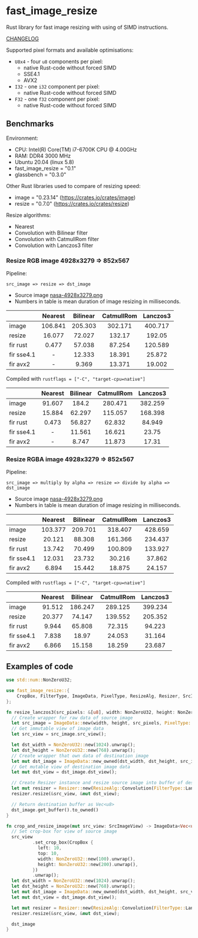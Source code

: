 # fast_image_resize

Rust library for fast image resizing with using of SIMD instructions.

[CHANGELOG](https://github.com/Cykooz/fast_image_resize/blob/master/CHANGELOG.md)

Supported pixel formats and available optimisations:
- `U8x4` - four `u8` components per pixel:
  - native Rust-code without forced SIMD
  - SSE4.1
  - AVX2
- `I32` - one `i32` component per pixel:
  - native Rust-code without forced SIMD
- `F32` - one `f32` component per pixel:
  - native Rust-code without forced SIMD

## Benchmarks

Environment:
- CPU: Intel(R) Core(TM) i7-6700K CPU @ 4.00GHz
- RAM: DDR4 3000 MHz 
- Ubuntu 20.04 (linux 5.8)
- fast_image_resize = "0.1"
- glassbench = "0.3.0"

Other Rust libraries used to compare of resizing speed: 
- image = "0.23.14" (https://crates.io/crates/image)
- resize = "0.7.0" (https://crates.io/crates/resize)

Resize algorithms:
- Nearest
- Convolution with Bilinear filter
- Convolution with CatmullRom filter
- Convolution with Lanczos3 filter

### Resize RGB image 4928x3279 => 852x567

Pipeline: 

`src_image => resize => dst_image`

- Source image [nasa-4928x3279.png](https://github.com/Cykooz/fast_image_resize/blob/main/data/nasa-4928x3279.png)
- Numbers in table is mean duration of image resizing in milliseconds.

|            | Nearest | Bilinear | CatmullRom | Lanczos3 |
|------------|:-------:|:--------:|:----------:|:--------:|
| image      | 106.841 |  205.303 |   302.171  |  400.717 |
| resize     |  16.077 |  72.027  |   132.17   |  192.05  |
| fir rust   |  0.477  |  57.038  |   87.254   |  120.589 |
| fir sse4.1 |    -    |  12.333  |   18.391   |  25.872  |
| fir avx2   |    -    |   9.369  |   13.371   |  19.002  |

Compiled with `rustflags = ["-C", "target-cpu=native"]`

|            | Nearest | Bilinear | CatmullRom | Lanczos3 |
|------------|:-------:|:--------:|:----------:|:--------:|
| image      |  91.607 |   184.2  |   280.471  |  382.259 |
| resize     |  15.884 |  62.297  |   115.057  |  168.398 |
| fir rust   |  0.473  |  56.827  |   62.832   |  84.949  |
| fir sse4.1 |    -    |  11.561  |   16.621   |   23.75  |
| fir avx2   |    -    |   8.747  |   11.873   |   17.31  |

### Resize RGBA image 4928x3279 => 852x567

Pipeline: 

`src_image => multiply by alpha => resize => divide by alpha => dst_image`

- Source image [nasa-4928x3279.png](https://github.com/Cykooz/fast_image_resize/blob/main/data/nasa-4928x3279.png)
- Numbers in table is mean duration of image resizing in milliseconds.

|            | Nearest | Bilinear | CatmullRom | Lanczos3 |
|------------|:-------:|:--------:|:----------:|:--------:|
| image      | 103.377 |  209.701 |   318.407  |  428.659 |
| resize     |  20.121 |  88.308  |   161.366  |  234.437 |
| fir rust   |  13.742 |  70.499  |   100.809  |  133.927 |
| fir sse4.1 |  12.031 |  23.732  |   30.216   |  37.862  |
| fir avx2   |  6.894  |  15.442  |   18.875   |  24.157  |

Compiled with `rustflags = ["-C", "target-cpu=native"]`

|            | Nearest | Bilinear | CatmullRom | Lanczos3 |
|------------|:-------:|:--------:|:----------:|:--------:|
| image      |  91.512 |  186.247 |   289.125  |  399.234 |
| resize     |  20.377 |  74.147  |   139.552  |  205.352 |
| fir rust   |  9.944  |  65.808  |   72.315   |  94.223  |
| fir sse4.1 |  7.838  |   18.97  |   24.053   |  31.164  |
| fir avx2   |  6.866  |  15.158  |   18.259   |  23.687  |

## Examples of code

```rust
use std::num::NonZeroU32;

use fast_image_resize::{
    CropBox, FilterType, ImageData, PixelType, ResizeAlg, Resizer, SrcImageView,
};

fn resize_lanczos3(src_pixels: &[u8], width: NonZeroU32, height: NonZeroU32) -> Vec<u8> {
  // Create wrapper for raw data of source image
  let src_image = ImageData::new(width, height, src_pixels, PixelType::U8x4).unwrap();
  // Get immutable view of image data
  let src_view = src_image.src_view();

  let dst_width = NonZeroU32::new(1024).unwrap();
  let dst_height = NonZeroU32::new(768).unwrap();
  // Create wrapper that own data of destination image
  let mut dst_image = ImageData::new_owned(dst_width, dst_height, src_image.pixel_type());
  // Get mutable view of destination image data
  let mut dst_view = dst_image.dst_view();

  // Create Resizer instance and resize source image into buffer of destination image
  let mut resizer = Resizer::new(ResizeAlg::Convolution(FilterType::Lanczos3));
  resizer.resize(&src_view, &mut dst_view);

  // Return destination buffer as Vec<u8>
  dst_image.get_buffer().to_owned()
}

fn crop_and_resize_image(mut src_view: SrcImageView) -> ImageData<Vec<u8>> {
  // Set crop-box for view of source image
  src_view
          .set_crop_box(CropBox {
            left: 10,
            top: 10,
            width: NonZeroU32::new(100).unwrap(),
            height: NonZeroU32::new(200).unwrap(),
          })
          .unwrap();
  let dst_width = NonZeroU32::new(1024).unwrap();
  let dst_height = NonZeroU32::new(768).unwrap();
  let mut dst_image = ImageData::new_owned(dst_width, dst_height, src_view.pixel_type());
  let mut dst_view = dst_image.dst_view();

  let mut resizer = Resizer::new(ResizeAlg::Convolution(FilterType::Lanczos3));
  resizer.resize(&src_view, &mut dst_view);

  dst_image
}
```

